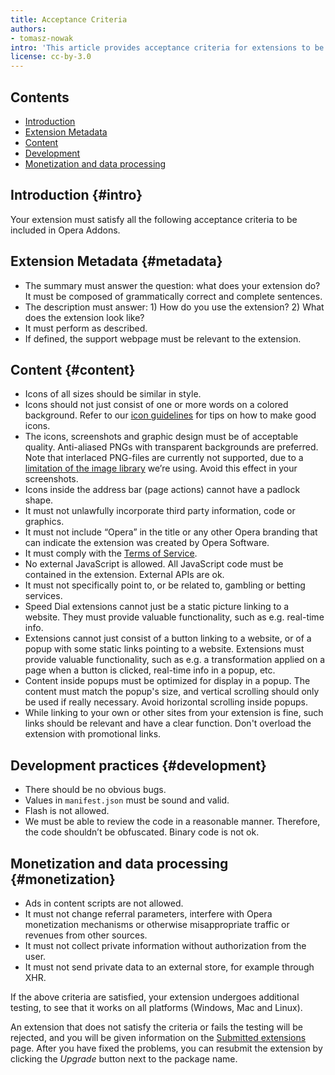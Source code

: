 ```yaml
---
title: Acceptance Criteria
authors:
- tomasz-nowak
intro: 'This article provides acceptance criteria for extensions to be published in Opera Addons.'
license: cc-by-3.0
---
```


## Contents

- [Introduction](#intro)
- [Extension Metadata](#metadata)
- [Content](#content)
- [Development](#development)
- [Monetization and data processing](#monetization)

## Introduction {#intro}

Your extension must satisfy all the following acceptance criteria to be included in Opera Addons.

## Extension Metadata {#metadata}

- The summary must answer the question: what does your extension do? It must be composed of grammatically correct and complete sentences.
- The description must answer: 1) How do you use the extension? 2) What does the extension look like?
- It must perform as described.
- If defined, the support webpage must be relevant to the extension.

## Content {#content}

- Icons of all sizes should be similar in style.
- Icons should not just consist of one or more words on a colored background. Refer to our [icon guidelines](/extensions/effective-icons/) for tips on how to make good icons.
- The icons, screenshots and graphic design must be of acceptable quality. Anti-aliased PNGs with transparent backgrounds are preferred. Note that interlaced PNG-files are currently not supported, due to a [limitation of the image library](http://effbot.org/imagingbook/format-png.htm) we’re using. Avoid this effect in your screenshots.
- Icons inside the address bar (page actions) cannot have a padlock shape.
- It must not unlawfully incorporate third party information, code or graphics.
- It must not include “Opera” in the title or any other Opera branding that can indicate the extension was created by Opera Software.
- It must comply with the [Terms of Service](https://addons.opera.com/developer/terms/).
- No external JavaScript is allowed. All JavaScript code must be contained in the extension. External APIs are ok.
- It must not specifically point to, or be related to, gambling or betting services. 
- Speed Dial extensions cannot just be a static picture linking to a website. They must provide valuable functionality, such as e.g. real-time info.
- Extensions cannot just consist of a button linking to a website, or of a popup with some static links pointing to a website. Extensions must provide valuable functionality, such as e.g. a transformation applied on a page when a button is clicked, real-time info in a popup, etc.
- Content inside popups must be optimized for display in a popup. The content must match the popup's size, and vertical scrolling should only be used if really necessary. Avoid horizontal scrolling inside popups.
- While linking to your own or other sites from your extension is fine, such links should be relevant and have a clear function. Don't overload the extension with promotional links.

## Development practices {#development}

- There should be no obvious bugs.
- Values in `manifest.json` must be sound and valid.
- Flash is not allowed.
- We must be able to review the code in a reasonable manner. Therefore, the code shouldn’t be obfuscated. Binary code is not ok.

## Monetization and data processing {#monetization}

- Ads in content scripts are not allowed.
- It must not change referral parameters, interfere with Opera monetization mechanisms or otherwise misappropriate traffic or revenues from other sources.
- It must not collect private information without authorization from the user.
- It must not send private data to an external store, for example through XHR.

If the above criteria are satisfied, your extension undergoes additional testing, to see that it works on all platforms (Windows, Mac and Linux).

An extension that does not satisfy the criteria or fails the testing will be rejected, and you will be given information on the [Submitted extensions](https://addons.opera.com/developer/) page. After you have fixed the problems, you can resubmit the extension by clicking the _Upgrade_ button next to the package name.
